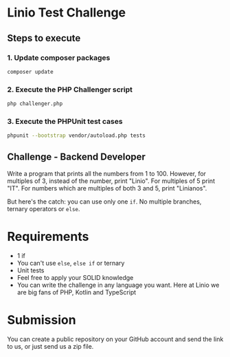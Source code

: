 # Linio Test Challenge

## Steps to execute

### 1. Update composer packages

```bash
composer update
```

### 2. Execute the PHP Challenger script

```bash
php challenger.php
```

### 3. Execute the PHPUnit test cases

```bash
phpunit --bootstrap vendor/autoload.php tests
```

## Challenge - Backend Developer
Write a program that prints all the numbers from 1 to 100. However, for
multiples of 3, instead of the number, print "Linio". For multiples of 5 print
"IT". For numbers which are multiples of both 3 and 5, print "Linianos".

But here's the catch: you can use only one `if`. No multiple branches, ternary
operators or `else`.

# Requirements
* 1 if
* You can't use `else`, `else if` or ternary
* Unit tests
* Feel free to apply your SOLID knowledge
* You can write the challenge in any language you want. Here at Linio we are big fans of PHP, Kotlin and TypeScript

# Submission
You can create a public repository on your GitHub account and send the
link to us, or just send us a zip file.

